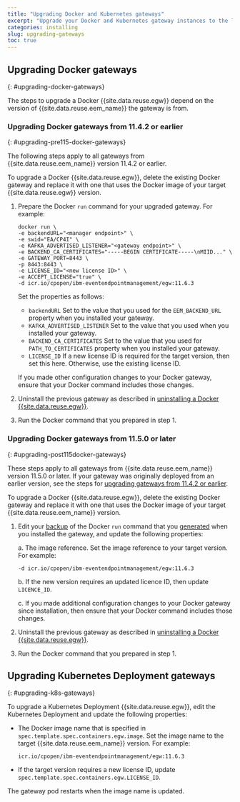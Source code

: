 ```yaml
---
title: "Upgrading Docker and Kubernetes gateways"
excerpt: "Upgrade your Docker and Kubernetes gateway instances to the latest version."
categories: installing
slug: upgrading-gateways
toc: true
---
```


## Upgrading Docker gateways
{: #upgrading-docker-gateways}

The steps to upgrade a Docker {{site.data.reuse.egw}} depend on the version of {{site.data.reuse.eem_name}} the gateway is from.

### Upgrading Docker gateways from 11.4.2 or earlier
{: #upgrading-pre115-docker-gateways}

The following steps apply to all gateways from {{site.data.reuse.eem_name}} version 11.4.2 or earlier.

To upgrade a Docker {{site.data.reuse.egw}}, delete the existing Docker gateway and replace it with one that uses the Docker image of your target {{site.data.reuse.egw}} version. 

1. Prepare the Docker `run` command for your upgraded gateway. For example:

    ```shell
    docker run \
    -e backendURL="<manager endpoint>" \
    -e swid="EA/CP4I" \
    -e KAFKA_ADVERTISED_LISTENER="<gateway endpoint>" \
    -e BACKEND_CA_CERTIFICATES="-----BEGIN CERTIFICATE-----\nMIID..." \
    -e GATEWAY_PORT=8443 \
    -p 8443:8443 \
    -e LICENSE_ID="<new license ID>" \
    -e ACCEPT_LICENSE="true" \
    -d icr.io/cpopen/ibm-eventendpointmanagement/egw:11.6.3
    ```

   Set the properties as follows:
   
   - `backendURL` Set to the value that you used for the `EEM_BACKEND_URL` property when you installed your gateway.
   - `KAFKA_ADVERTISED_LISTENER` Set to the value that you used when you installed your gateway.
   - `BACKEND_CA_CERTIFICATES` Set to the value that you used for `PATH_TO_CERTIFICATES` property when you installed your gateway.
   - `LICENSE_ID` If a new license ID is required for the target version, then set this here. Otherwise, use the existing license ID. 
   
   If you made other configuration changes to your Docker gateway, ensure that your Docker command includes those changes.

2. Uninstall the previous gateway as described in [uninstalling a Docker {{site.data.reuse.egw}}](../uninstalling/#uninstall-docker-gateway).
3. Run the Docker command that you prepared in step 1. 

### Upgrading Docker gateways from 11.5.0 or later
{: #upgrading-post115docker-gateways}

These steps apply to all gateways from {{site.data.reuse.eem_name}} version 11.5.0 or later. If your gateway was originally deployed from an earlier version, see the steps for [upgrading gateways from 11.4.2 or earlier](#upgrading-pre115-docker-gateways).

To upgrade a Docker {{site.data.reuse.egw}}, delete the existing Docker gateway and replace it with one that uses the Docker image of your target {{site.data.reuse.eem_name}} version. 

1. Edit your [backup](../backup-restore) of the Docker `run` command that you [generated](../install-docker-egw#generating-gateway-docker-config) when you installed the gateway, and update the following properties:

    a. The image reference. Set the image reference to your target version. For example:

    ```shell
    -d icr.io/cpopen/ibm-eventendpointmanagement/egw:11.6.3
    ```
    
    b. If the new version requires an updated licence ID, then update `LICENCE_ID`.

    c. If you made additional configuration changes to your Docker gateway since installation, then ensure that your Docker command includes those changes.

2. Uninstall the previous gateway as described in [uninstalling a Docker {{site.data.reuse.egw}}](../uninstalling/#uninstall-docker-gateway).
3. Run the Docker command that you prepared in step 1. 


## Upgrading Kubernetes Deployment gateways
{: #upgrading-k8s-gateways}

To upgrade a Kubernetes Deployment {{site.data.reuse.egw}}, edit the Kubernetes Deployment and update the following properties:

- The Docker image name that is specified in `spec.template.spec.containers.egw.image`.  Set the image name to the target {{site.data.reuse.eem_name}} version. For example: 

    ```
    icr.io/cpopen/ibm-eventendpointmanagement/egw:11.6.3
    ```

- If the target version requires a new license ID, update `spec.template.spec.containers.egw.LICENSE_ID`.

The gateway pod restarts when the image name is updated.

